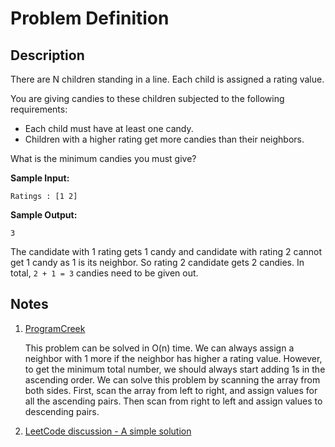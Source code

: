 # Problem Definition

## Description

There are N children standing in a line. Each child is assigned a rating value.

You are giving candies to these children subjected to the following requirements:

* Each child must have at least one candy.
* Children with a higher rating get more candies than their neighbors.

What is the minimum candies you must give?

**Sample Input:**

```plaintext
Ratings : [1 2]
```

**Sample Output:**

```plaintext
3
```

The candidate with 1 rating gets 1 candy and candidate with rating 2 cannot get 1 candy as 1 is its neighbor. So rating 2 candidate gets 2 candies. In total, `2 + 1 = 3` candies need to be given out.

## Notes

1. [ProgramCreek](https://www.programcreek.com/2014/03/leetcode-candy-java/)

    This problem can be solved in O(n) time.
    We can always assign a neighbor with 1 more if the neighbor has higher a rating value. However, to get the minimum total number, we should always start adding 1s in the ascending order. We can solve this problem by scanning the array from both sides. First, scan the array from left to right, and assign values for all the ascending pairs. Then scan from right to left and assign values to descending pairs.

1. [LeetCode discussion -  A simple solution](https://leetcode.com/problems/candy/discuss/42769/A-simple-solution)